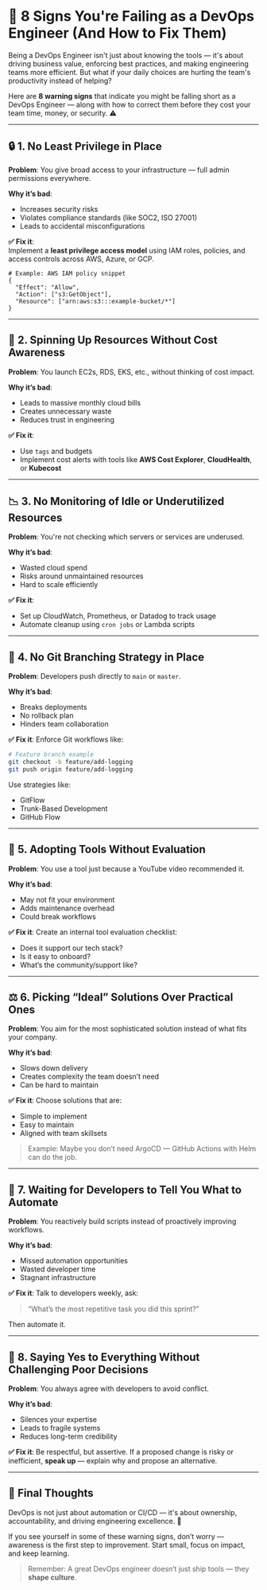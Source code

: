 # 🧠 8 Signs You're Failing as a DevOps Engineer (And How to Fix Them)

Being a DevOps Engineer isn't just about knowing the tools — it's about driving business value, enforcing best practices, and making engineering teams more efficient. But what if your daily choices are hurting the team's productivity instead of helping?

Here are **8 warning signs** that indicate you might be falling short as a DevOps Engineer — along with how to correct them before they cost your team time, money, or security. ⚠️

---

## 🔒 1. No Least Privilege in Place

**Problem**: You give broad access to your infrastructure — full admin permissions everywhere.

**Why it’s bad**:
- Increases security risks
- Violates compliance standards (like SOC2, ISO 27001)
- Leads to accidental misconfigurations

**✅ Fix it**:  
Implement a **least privilege access model** using IAM roles, policies, and access controls across AWS, Azure, or GCP.

```hcl
# Example: AWS IAM policy snippet
{
  "Effect": "Allow",
  "Action": ["s3:GetObject"],
  "Resource": ["arn:aws:s3:::example-bucket/*"]
}
````

---

## 💸 2. Spinning Up Resources Without Cost Awareness

**Problem**: You launch EC2s, RDS, EKS, etc., without thinking of cost impact.

**Why it’s bad**:

* Leads to massive monthly cloud bills
* Creates unnecessary waste
* Reduces trust in engineering

**✅ Fix it**:

* Use `tags` and budgets
* Implement cost alerts with tools like **AWS Cost Explorer**, **CloudHealth**, or **Kubecost**

---

## 📉 3. No Monitoring of Idle or Underutilized Resources

**Problem**: You're not checking which servers or services are underused.

**Why it’s bad**:

* Wasted cloud spend
* Risks around unmaintained resources
* Hard to scale efficiently

**✅ Fix it**:

* Set up CloudWatch, Prometheus, or Datadog to track usage
* Automate cleanup using `cron jobs` or Lambda scripts

---

## 🌿 4. No Git Branching Strategy in Place

**Problem**: Developers push directly to `main` or `master`.

**Why it’s bad**:

* Breaks deployments
* No rollback plan
* Hinders team collaboration

**✅ Fix it**:
Enforce Git workflows like:

```bash
# Feature branch example
git checkout -b feature/add-logging
git push origin feature/add-logging
```

Use strategies like:

* GitFlow
* Trunk-Based Development
* GitHub Flow

---

## 🔧 5. Adopting Tools Without Evaluation

**Problem**: You use a tool just because a YouTube video recommended it.

**Why it’s bad**:

* May not fit your environment
* Adds maintenance overhead
* Could break workflows

**✅ Fix it**:
Create an internal tool evaluation checklist:

* Does it support our tech stack?
* Is it easy to onboard?
* What’s the community/support like?

---

## ⚖️ 6. Picking “Ideal” Solutions Over Practical Ones

**Problem**: You aim for the most sophisticated solution instead of what fits your company.

**Why it’s bad**:

* Slows down delivery
* Creates complexity the team doesn’t need
* Can be hard to maintain

**✅ Fix it**:
Choose solutions that are:

* Simple to implement
* Easy to maintain
* Aligned with team skillsets

> Example: Maybe you don’t need ArgoCD — GitHub Actions with Helm can do the job.

---

## 🤖 7. Waiting for Developers to Tell You What to Automate

**Problem**: You reactively build scripts instead of proactively improving workflows.

**Why it’s bad**:

* Missed automation opportunities
* Wasted developer time
* Stagnant infrastructure

**✅ Fix it**:
Talk to developers weekly, ask:

> “What’s the most repetitive task you did this sprint?”

Then automate it.

---

## 🤝 8. Saying Yes to Everything Without Challenging Poor Decisions

**Problem**: You always agree with developers to avoid conflict.

**Why it’s bad**:

* Silences your expertise
* Leads to fragile systems
* Reduces long-term credibility

**✅ Fix it**:
Be respectful, but assertive. If a proposed change is risky or inefficient, **speak up** — explain why and propose an alternative.

---

## 🧭 Final Thoughts

DevOps is not just about automation or CI/CD — it's about ownership, accountability, and driving engineering excellence. 🚀

If you see yourself in some of these warning signs, don’t worry — awareness is the first step to improvement. Start small, focus on impact, and keep learning.

> Remember: A great DevOps engineer doesn’t just ship tools — they **shape culture**.
